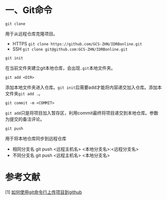 # 一、Git命令
`git clone`

用于从远程仓库克隆项目。

- HTTPS  `git clone https://github.com/GCS-ZHN/IDRBonline.git`
- SSH    `git clone git@github.com:GCS-ZHN/IDRBonline.git`

`git init`

在当前文件夹建立git本地仓库，会出现`.git`本地文件夹。

`git add <DIR>`

添加本地文件夹进入仓库。`git init`后需要add才能将内容递交加入仓库。添加本文件夹`git add .`。

`git commit -m <COMMIT>`

`git add`只是将项目加入暂存区，利用commit最终将项目递交到本地仓库。参数为提交的备注评论。

`git push`

用于将本地仓库同步到远程仓库

- 相同分支名   git push <远程主机名> <本地分支名>:<远程分支名>
- 不同分支名   git push <远程主机名> <本地分支名>


# 参考文献
[1] [如何使用git命令行上传项目到github](https://blog.csdn.net/majinggogogo/article/details/81152938)